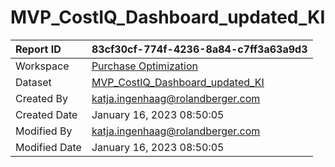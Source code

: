 



# MVP_CostIQ_Dashboard_updated_KI

|Report ID|83cf30cf-774f-4236-8a84-c7ff3a63a9d3|
| :--- | :--- |
|Workspace|[Purchase Optimization](../Workspaces/Purchase-Optimization.md)|
|Dataset|[MVP_CostIQ_Dashboard_updated_KI](../Datasets/MVP_CostIQ_Dashboard_updated_KI.md)|
|Created By|katja.ingenhaag@rolandberger.com|
|Created Date|January 16, 2023 08:50:05|
|Modified By|katja.ingenhaag@rolandberger.com|
|Modified Date|January 16, 2023 08:50:05|
